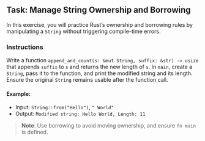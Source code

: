 ## Task: Manage String Ownership and Borrowing

In this exercise, you will practice Rust’s ownership and borrowing rules by manipulating a `String` without triggering compile-time errors.

### Instructions

Write a function `append_and_count(s: &mut String, suffix: &str) -> usize` that appends `suffix` to `s` and returns the new length of `s`. In `main`, create a `String`, pass it to the function, and print the modified string and its length. Ensure the original `String` remains usable after the function call.

#### Example:
- Input: `String::from("Hello")`, `" World"`
- Output: `Modified string: Hello World, Length: 11`

> **Note**: Use borrowing to avoid moving ownership, and ensure `fn main` is defined.
